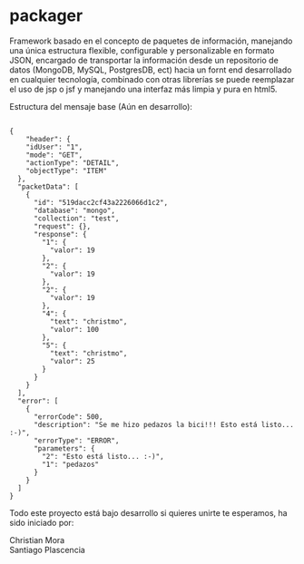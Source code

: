 packager
========

Framework basado en el concepto de paquetes de información, manejando una única estructura flexible, configurable y personalizable en formato JSON, encargado de transportar la información desde un repositorio de datos (MongoDB, MySQL, PostgresDB, ect) hacia un fornt end desarrollado en cualquier tecnología, combinado con otras librerías se puede reemplazar el uso de jsp o jsf y manejando una interfaz más limpia y pura en html5.


Estructura del mensaje base (Aún en desarrollo):
<pre><code>
{
	"header": {
    "idUser": "1",
    "mode": "GET",
    "actionType": "DETAIL",
    "objectType": "ITEM"
  },
  "packetData": [
    {
      "id": "519dacc2cf43a2226066d1c2",
      "database": "mongo",
      "collection": "test",
      "request": {},
      "response": {
        "1": {
          "valor": 19
        },
        "2": {
          "valor": 19
        },
        "2": {
          "valor": 19
        },
        "4": {
          "text": "christmo",
          "valor": 100
        },
        "5": {
          "text": "christmo",
          "valor": 25
        }
      }
    }
  ],
  "error": [
    {
      "errorCode": 500,
      "description": "Se me hizo pedazos la bici!!! Esto está listo... :-)",
      "errorType": "ERROR",
      "parameters": {
        "2": "Esto está listo... :-)",
        "1": "pedazos"
      }
    }
  ]
}
</code></pre>

Todo este proyecto está bajo desarrollo si quieres unirte te esperamos, ha sido iniciado por:

Christian Mora<br/>
Santiago Plascencia

